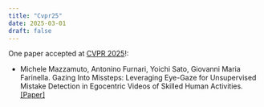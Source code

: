 ```yaml
---
title: "Cvpr25"
date: 2025-03-01
draft: false
---
```


One paper accepted at <a href="http://cvpr.thecvf.com">CVPR 2025</a>!:
<ul>
    <li>Michele Mazzamuto, Antonino Furnari, Yoichi Sato, Giovanni Maria Farinella. Gazing Into Missteps: Leveraging Eye-Gaze for Unsupervised Mistake Detection in Egocentric Videos of Skilled Human Activities. <a href="https://arxiv.org/abs/2406.08379" target="_blank">[Paper]</a></li>
</ul>